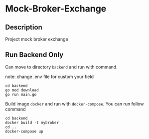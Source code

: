 # Mock-Broker-Exchange

## Description
Project mock broker exchange

## Run Backend Only

Can move to directory `backend` and run with command.

note: change .env file for custom your field

```
cd backend
go mod download
go run main.go
```

Build image `docker` and run with `docker-compose`. You can run follow command

```
cd backend
docker build -t mybroker .
cd ..
docker-compose up 
```
